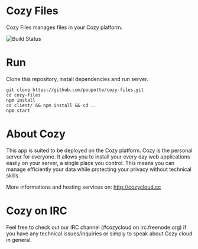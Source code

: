 # Cozy Files

Cozy Files manages files in your Cozy platform. 

![Build
Status](https://travis-ci.org/poupotte/cozy-files.png?branch=master)

# Run

Clone this repository, install dependencies and run server.

    git clone https://github.com/poupotte/cozy-files.git
    cd cozy-files
    npm install
    cd client/ && npm install && cd ..
    npm start

# About Cozy

This app is suited to be deployed on the Cozy platform. Cozy is the personal server for everyone. It allows you to install your every day web applications easily on your server, a single place you control. This means you can manage efficiently your data while protecting your privacy without technical skills.

More informations and hosting services on: http://cozycloud.cc

# Cozy on IRC
Feel free to check out our IRC channel (#cozycloud on irc.freenode.org) if you have any technical issues/inquiries or simply to speak about Cozy cloud in general.

